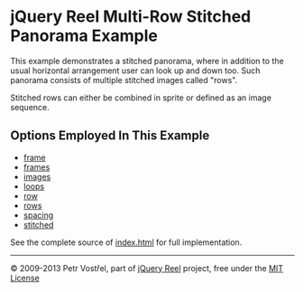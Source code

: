jQuery Reel Multi-Row Stitched Panorama Example
===============================================

This example demonstrates a stitched panorama, where in addition
to the usual horizontal arrangement user can look up and down too.
Such panorama consists of multiple stitched images called "rows".

Stitched rows can either be combined in sprite or defined
as an image sequence.


Options Employed In This Example
--------------------------------

- [frame](http://jquery.vostrel.net/reel#frame)
- [frames](http://jquery.vostrel.net/reel#frames)
- [images](http://jquery.vostrel.net/reel#images)
- [loops](http://jquery.vostrel.net/reel#loops)
- [row](http://jquery.vostrel.net/reel#row)
- [rows](http://jquery.vostrel.net/reel#rows)
- [spacing](http://jquery.vostrel.net/reel#spacing)
- [stitched](http://jquery.vostrel.net/reel#stitched)

See the complete source of [index.html](index.html) for full
implementation.

---
&copy; 2009-2013 Petr Vostřel, part of [jQuery Reel][reel] project, free under the [MIT License][license]



[reel]:http://jquery.vostrel.net/reel
[license]:https://raw.github.com/pisi/Reel/master/LICENSE.txt
